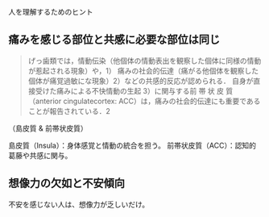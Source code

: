 人を理解するためのヒント












## 痛みを感じる部位と共感に必要な部位は同じ

> げっ歯類では，情動伝染（他個体の情動表出を観察した個体に同様の情動が惹起される現象）や，1）
痛みの社会的伝達（痛がる他個体を観察した個体が痛覚過敏にな現象）2）などの共感的反応が認められる．
自身が直接受けた痛みによる不快情動の生起 3）に関与する前 帯 状 皮 質（anterior cingulatecortex: ACC）は，痛みの社会的伝達にも重要であることが報告されている．2

（島皮質 & 前帯状皮質）

島皮質（Insula）：身体感覚と情動の統合を担う。
前帯状皮質（ACC）：認知的葛藤や共感に関与。



## 想像力の欠如と不安傾向

不安を感じない人は、想像力が乏しいだけ。












